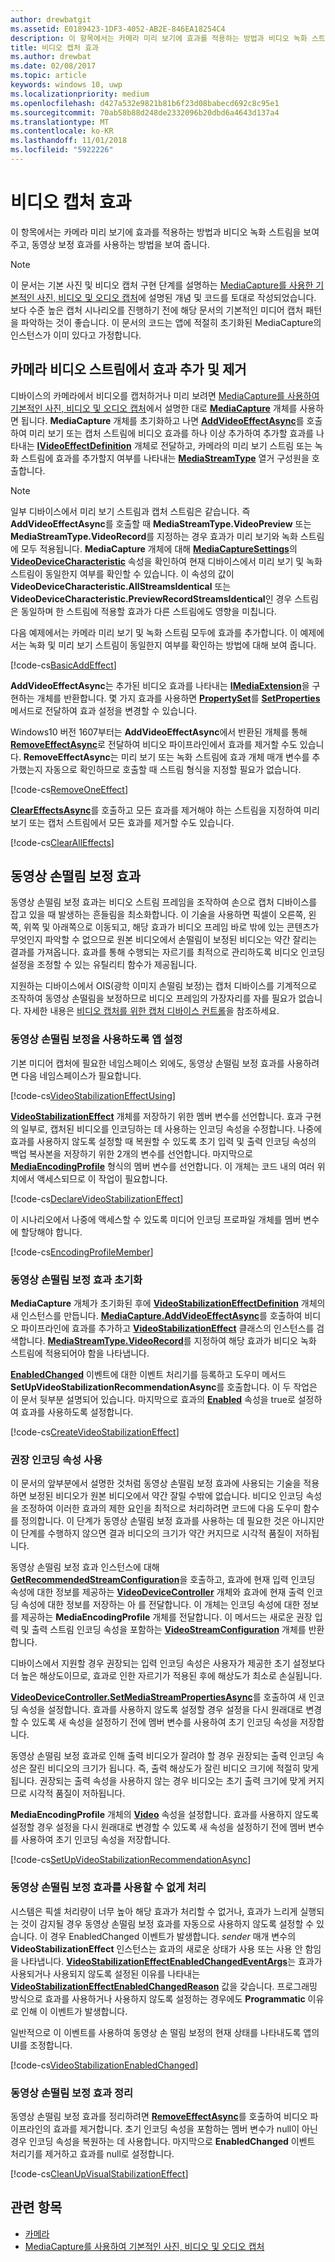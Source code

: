 ```yaml
---
author: drewbatgit
ms.assetid: E0189423-1DF3-4052-AB2E-846EA18254C4
description: 이 항목에서는 카메라 미리 보기에 효과를 적용하는 방법과 비디오 녹화 스트림을 보여 주고, 동영상 보정 효과를 사용하는 방법을 보여 줍니다.
title: 비디오 캡처 효과
ms.author: drewbat
ms.date: 02/08/2017
ms.topic: article
keywords: windows 10, uwp
ms.localizationpriority: medium
ms.openlocfilehash: d427a532e9821b81b6f23d08babecd692c8c95e1
ms.sourcegitcommit: 70ab58b88d248de2332096b20dbd6a4643d137a4
ms.translationtype: MT
ms.contentlocale: ko-KR
ms.lasthandoff: 11/01/2018
ms.locfileid: "5922226"
---
```

# <a name="effects-for-video-capture"></a>비디오 캡처 효과


이 항목에서는 카메라 미리 보기에 효과를 적용하는 방법과 비디오 녹화 스트림을 보여 주고, 동영상 보정 효과를 사용하는 방법을 보여 줍니다.

> [!NOTE] 
> 이 문서는 기본 사진 및 비디오 캡처 구현 단계를 설명하는 [MediaCapture를 사용한 기본적인 사진, 비디오 및 오디오 캡처](basic-photo-video-and-audio-capture-with-MediaCapture.md)에 설명된 개념 및 코드를 토대로 작성되었습니다. 보다 수준 높은 캡처 시나리오를 진행하기 전에 해당 문서의 기본적인 미디어 캡처 패턴을 파악하는 것이 좋습니다. 이 문서의 코드는 앱에 적절히 초기화된 MediaCapture의 인스턴스가 이미 있다고 가정합니다.

## <a name="adding-and-removing-effects-from-the-camera-video-stream"></a>카메라 비디오 스트림에서 효과 추가 및 제거
디바이스의 카메라에서 비디오를 캡처하거나 미리 보려면 [MediaCapture를 사용하여 기본적인 사진, 비디오 및 오디오 캡처](basic-photo-video-and-audio-capture-with-MediaCapture.md)에서 설명한 대로 [**MediaCapture**](https://msdn.microsoft.com/library/windows/apps/Windows.Media.Capture.MediaCapture) 개체를 사용하면 됩니다. **MediaCapture** 개체를 초기화하고 나면 [**AddVideoEffectAsync**](https://msdn.microsoft.com/library/windows/apps/dn878035)를 호출하여 미리 보기 또는 캡처 스트림에 비디오 효과를 하나 이상 추가하여 추가할 효과를 나타내는 [**IVideoEffectDefinition**](https://msdn.microsoft.com/library/windows/apps/Windows.Media.Effects.IVideoEffectDefinition) 개체로 전달하고, 카메라의 미리 보기 스트림 또는 녹화 스트림에 효과를 추가할지 여부를 나타내는 [**MediaStreamType**](https://msdn.microsoft.com/library/windows/apps/Windows.Media.Capture.MediaStreamType) 열거 구성원을 호출합니다.

> [!NOTE]
> 일부 디바이스에서 미리 보기 스트림과 캡처 스트림은 같습니다. 즉 **AddVideoEffectAsync**를 호출할 때 **MediaStreamType.VideoPreview** 또는 **MediaStreamType.VideoRecord**를 지정하는 경우 효과가 미리 보기와 녹화 스트림에 모두 적용됩니다. **MediaCapture** 개체에 대해 [**MediaCaptureSettings**](https://msdn.microsoft.com/library/windows/apps/Windows.Media.Capture.MediaCapture.MediaCaptureSettings)의 [**VideoDeviceCharacteristic**](https://msdn.microsoft.com/library/windows/apps/Windows.Media.Capture.MediaCaptureSettings.VideoDeviceCharacteristic) 속성을 확인하여 현재 디바이스에서 미리 보기 및 녹화 스트림이 동일한지 여부를 확인할 수 있습니다. 이 속성의 값이 **VideoDeviceCharacteristic.AllStreamsIdentical** 또는 **VideoDeviceCharacteristic.PreviewRecordStreamsIdentical**인 경우 스트림은 동일하며 한 스트림에 적용할 효과가 다른 스트림에도 영향을 미칩니다.

다음 예제에서는 카메라 미리 보기 및 녹화 스트림 모두에 효과를 추가합니다. 이 예제에서는 녹화 및 미리 보기 스트림이 동일한지 여부를 확인하는 방법에 대해 보여 줍니다.

[!code-cs[BasicAddEffect](./code/SimpleCameraPreview_Win10/cs/MainPage.Effects.xaml.cs#SnippetBasicAddEffect)]

**AddVideoEffectAsync**는 추가된 비디오 효과를 나타내는 [**IMediaExtension**](https://msdn.microsoft.com/library/windows/apps/Windows.Media.IMediaExtension)을 구현하는 개체를 반환합니다. 몇 가지 효과를 사용하면 [**PropertySet**](https://msdn.microsoft.com/library/windows/apps/Windows.Foundation.Collections.PropertySet)를 [**SetProperties**](https://msdn.microsoft.com/library/windows/apps/br240986) 메서드로 전달하여 효과 설정을 변경할 수 있습니다.

Windows10 버전 1607부터는 **AddVideoEffectAsync**에서 반환된 개체를 통해 [**RemoveEffectAsync**](https://msdn.microsoft.com/library/windows/apps/mt667957)로 전달하여 비디오 파이프라인에서 효과를 제거할 수도 있습니다. **RemoveEffectAsync**는 미리 보기 또는 녹화 스트림에 효과 개체 매개 변수를 추가했는지 자동으로 확인하므로 호출할 때 스트림 형식을 지정할 필요가 없습니다.

[!code-cs[RemoveOneEffect](./code/SimpleCameraPreview_Win10/cs/MainPage.Effects.xaml.cs#SnippetRemoveOneEffect)]

[**ClearEffectsAsync**](https://msdn.microsoft.com/library/windows/apps/br226592)를 호출하고 모든 효과를 제거해야 하는 스트림을 지정하여 미리 보기 또는 캡처 스트림에서 모든 효과를 제거할 수도 있습니다.

[!code-cs[ClearAllEffects](./code/SimpleCameraPreview_Win10/cs/MainPage.Effects.xaml.cs#SnippetClearAllEffects)]

## <a name="video-stabilization-effect"></a>동영상 손떨림 보정 효과

동영상 손떨림 보정 효과는 비디오 스트림 프레임을 조작하여 손으로 캡처 디바이스를 잡고 있을 때 발생하는 흔들림을 최소화합니다. 이 기술을 사용하면 픽셀이 오른쪽, 왼쪽, 위쪽 및 아래쪽으로 이동되고, 해당 효과가 비디오 프레임 바로 밖에 있는 콘텐츠가 무엇인지 파악할 수 없으므로 원본 비디오에서 손떨림이 보정된 비디오는 약간 잘리는 결과를 가져옵니다. 효과를 통해 수행되는 자르기를 최적으로 관리하도록 비디오 인코딩 설정을 조정할 수 있는 유틸리티 함수가 제공됩니다.

지원하는 디바이스에서 OIS(광학 이미지 손떨림 보정)는 캡처 디바이스를 기계적으로 조작하여 동영상 손떨림을 보정하므로 비디오 프레임의 가장자리를 자를 필요가 없습니다. 자세한 내용은 [비디오 캡처를 위한 캡처 디바이스 컨트롤](capture-device-controls-for-video-capture.md)을 참조하세요.

### <a name="set-up-your-app-to-use-video-stabilization"></a>동영상 손떨림 보정을 사용하도록 앱 설정

기본 미디어 캡처에 필요한 네임스페이스 외에도, 동영상 손떨림 보정 효과를 사용하려면 다음 네임스페이스가 필요합니다.

[!code-cs[VideoStabilizationEffectUsing](./code/SimpleCameraPreview_Win10/cs/MainPage.Effects.xaml.cs#SnippetVideoStabilizationEffectUsing)]

[**VideoStabilizationEffect**](https://msdn.microsoft.com/library/windows/apps/dn926760) 개체를 저장하기 위한 멤버 변수를 선언합니다. 효과 구현의 일부로, 캡처된 비디오를 인코딩하는 데 사용하는 인코딩 속성을 수정합니다. 나중에 효과를 사용하지 않도록 설정할 때 복원할 수 있도록 초기 입력 및 출력 인코딩 속성의 백업 복사본을 저장하기 위한 2개의 변수를 선언합니다. 마지막으로 [**MediaEncodingProfile**](https://msdn.microsoft.com/library/windows/apps/hh701026) 형식의 멤버 변수를 선언합니다. 이 개체는 코드 내의 여러 위치에서 액세스되므로 이 작업이 필요합니다.

[!code-cs[DeclareVideoStabilizationEffect](./code/SimpleCameraPreview_Win10/cs/MainPage.Effects.xaml.cs#SnippetDeclareVideoStabilizationEffect)]

이 시나리오에서 나중에 액세스할 수 있도록 미디어 인코딩 프로파일 개체를 멤버 변수에 할당해야 합니다.

[!code-cs[EncodingProfileMember](./code/SimpleCameraPreview_Win10/cs/MainPage.Effects.xaml.cs#SnippetEncodingProfileMember)]

### <a name="initialize-the-video-stabilization-effect"></a>동영상 손떨림 보정 효과 초기화

**MediaCapture** 개체가 초기화된 후에 [**VideoStabilizationEffectDefinition**](https://msdn.microsoft.com/library/windows/apps/dn926762) 개체의 새 인스턴스를 만듭니다. [**MediaCapture.AddVideoEffectAsync**](https://msdn.microsoft.com/library/windows/apps/dn878035)를 호출하여 비디오 파이프라인에 효과를 추가하고 [**VideoStabilizationEffect**](https://msdn.microsoft.com/library/windows/apps/dn926760) 클래스의 인스턴스를 검색합니다. [**MediaStreamType.VideoRecord**](https://msdn.microsoft.com/library/windows/apps/br226640)를 지정하여 해당 효과가 비디오 녹화 스트림에 적용되어야 함을 나타냅니다.

[**EnabledChanged**](https://msdn.microsoft.com/library/windows/apps/dn948982) 이벤트에 대한 이벤트 처리기를 등록하고 도우미 메서드 **SetUpVideoStabilizationRecommendationAsync**를 호출합니다. 이 두 작업은 이 문서 뒷부분 설명되어 있습니다. 마지막으로 효과의 [**Enabled**](https://msdn.microsoft.com/library/windows/apps/dn926775) 속성을 true로 설정하여 효과를 사용하도록 설정합니다.

[!code-cs[CreateVideoStabilizationEffect](./code/SimpleCameraPreview_Win10/cs/MainPage.Effects.xaml.cs#SnippetCreateVideoStabilizationEffect)]

### <a name="use-recommended-encoding-properties"></a>권장 인코딩 속성 사용

이 문서의 앞부분에서 설명한 것처럼 동영상 손떨림 보정 효과에 사용되는 기술을 적용하면 보정된 비디오가 원본 비디오에서 약간 잘릴 수밖에 없습니다. 비디오 인코딩 속성을 조정하여 이러한 효과의 제한 요인을 최적으로 처리하려면 코드에 다음 도우미 함수를 정의합니다. 이 단계가 동영상 손떨림 보정 효과를 사용하는 데 필요한 것은 아니지만 이 단계를 수행하지 않으면 결과 비디오의 크기가 약간 커지므로 시각적 품질이 저하됩니다.

동영상 손떨림 보정 효과 인스턴스에 대해 [**GetRecommendedStreamConfiguration**](https://msdn.microsoft.com/library/windows/apps/dn948983)을 호출하고, 효과에 현재 입력 인코딩 속성에 대한 정보를 제공하는 [**VideoDeviceController**](https://msdn.microsoft.com/library/windows/apps/br226825) 개체와 효과에 현재 출력 인코딩 속성에 대한 정보를 저장하는 아 를 전달합니다. 이 개체는 인코딩 속성에 대한 정보를 제공하는 **MediaEncodingProfile** 개체를 전달합니다. 이 메서드는 새로운 권장 입력 및 출력 스트림 인코딩 속성을 포함하는 [**VideoStreamConfiguration**](https://msdn.microsoft.com/library/windows/apps/dn926727) 개체를 반환합니다.

디바이스에서 지원할 경우 권장되는 입력 인코딩 속성은 사용자가 제공한 초기 설정보다 더 높은 해상도이므로, 효과로 인한 자르기가 적용된 후에 해상도가 최소로 손실됩니다.

[**VideoDeviceController.SetMediaStreamPropertiesAsync**](https://msdn.microsoft.com/library/windows/apps/hh700895)를 호출하여 새 인코딩 속성을 설정합니다. 효과를 사용하지 않도록 설정할 경우 설정을 다시 원래대로 변경할 수 있도록 새 속성을 설정하기 전에 멤버 변수를 사용하여 초기 인코딩 속성을 저장합니다.

동영상 손떨림 보정 효과로 인해 출력 비디오가 잘려야 할 경우 권장되는 출력 인코딩 속성은 잘린 비디오의 크기가 됩니다. 즉, 출력 해상도가 잘린 비디오 크기에 적절히 맞게 됩니다. 권장되는 출력 속성을 사용하지 않는 경우 비디오는 초기 출력 크기에 맞게 커지므로 시각적 품질이 저하됩니다.

**MediaEncodingProfile** 개체의 [**Video**](https://msdn.microsoft.com/library/windows/apps/hh701124) 속성을 설정합니다. 효과를 사용하지 않도록 설정할 경우 설정을 다시 원래대로 변경할 수 있도록 새 속성을 설정하기 전에 멤버 변수를 사용하여 초기 인코딩 속성을 저장합니다.

[!code-cs[SetUpVideoStabilizationRecommendationAsync](./code/SimpleCameraPreview_Win10/cs/MainPage.Effects.xaml.cs#SnippetSetUpVideoStabilizationRecommendationAsync)]

### <a name="handle-the-video-stabilization-effect-being-disabled"></a>동영상 손떨림 보정 효과를 사용할 수 없게 처리

시스템은 픽셀 처리량이 너무 높아 해당 효과가 처리할 수 없거나, 효과가 느리게 실행되는 것이 감지될 경우 동영상 손떨림 보정 효과를 자동으로 사용하지 않도록 설정할 수 있습니다. 이 경우 EnabledChanged 이벤트가 발생합니다. *sender* 매개 변수의 **VideoStabilizationEffect** 인스턴스는 효과의 새로운 상태가 사용 또는 사용 안 함임을 나타냅니다. [**VideoStabilizationEffectEnabledChangedEventArgs**](https://msdn.microsoft.com/library/windows/apps/dn948979)는 효과가 사용되거나 사용되지 않도록 설정된 이유를 나타내는 [**VideoStabilizationEffectEnabledChangedReason**](https://msdn.microsoft.com/library/windows/apps/dn948981) 값을 갖습니다. 프로그래밍 방식으로 효과를 사용하거나 사용하지 않도록 설정하는 경우에도 **Programmatic** 이유로 인해 이 이벤트가 발생합니다.

일반적으로 이 이벤트를 사용하여 동영상 손 떨림 보정의 현재 상태를 나타내도록 앱의 UI를 조정합니다.

[!code-cs[VideoStabilizationEnabledChanged](./code/SimpleCameraPreview_Win10/cs/MainPage.Effects.xaml.cs#SnippetVideoStabilizationEnabledChanged)]

### <a name="clean-up-the-video-stabilization-effect"></a>동영상 손떨림 보정 효과 정리

동영상 손떨림 보정 효과를 정리하려면 [**RemoveEffectAsync**](https://msdn.microsoft.com/library/windows/apps/mt667957)를 호출하여 비디오 파이프라인의 효과를 제거합니다. 초기 인코딩 속성을 포함하는 멤버 변수가 null이 아닌 경우 인코딩 속성을 복원하는 데 사용합니다. 마지막으로 **EnabledChanged** 이벤트 처리기를 제거하고 효과를 null로 설정합니다.

[!code-cs[CleanUpVisualStabilizationEffect](./code/SimpleCameraPreview_Win10/cs/MainPage.Effects.xaml.cs#SnippetCleanUpVisualStabilizationEffect)]

## <a name="related-topics"></a>관련 항목

* [카메라](camera.md)
* [MediaCapture를 사용하여 기본적인 사진, 비디오 및 오디오 캡처](basic-photo-video-and-audio-capture-with-MediaCapture.md)
 

 





